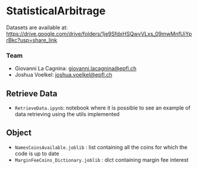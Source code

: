 # StatisticalArbitrage
Datasets are available at: https://drive.google.com/drive/folders/1je9SfdxHSQwvVLxs_09mwMnfUiYprBkc?usp=share_link

### Team
- Giovanni La Cagnina: giovanni.lacagnina@epfl.ch
- Joshua Voelkel: joshua.voelkel@epfl.ch 

## Retrieve Data
- `RetrieveData.ipynb`: notebook where it is possible to see an example of data retrieving using the utils implemented 

## Object
-  `NamesCoinsAvailable.joblib` : list containing all the coins for which the code is up to date
-  `MarginFeeCoins_Dictionary.joblib` : dict containing margin fee interest 
